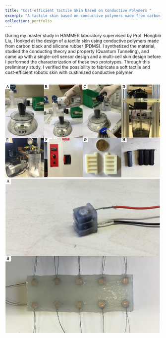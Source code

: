 ```yaml
---
title: "Cost-efficient Tactile Skin based on Conductive Polymers "
excerpt: "A tactile skin based on conductive polymers made from carbon black and silicone rubber <br/><img src='/images/projectImages/tactilearray.png'>"
collection: portfolio
---
```

During my master study in HAMMER laboratory supervised by Prof. Hongbin Liu, I looked at the design of a tactile skin using conductive polymers made from carbon black and silicone rubber (PDMS). I synthetized the material, studied the conducting theory and property (Quantum Tunneling), and came up with a single-cell sensor design and a multi-cell skin design before I performed the characterization of these two prototypes. Through this preliminary study, I verified the possibility to fabricate a soft tactile and cost-efficient robotic skin with custimized conductive polymer.

<br/><img src='/images/projectImages/masterfabrication.png'>
<br/><img src='/images/projectImages/mastersensor.png'>